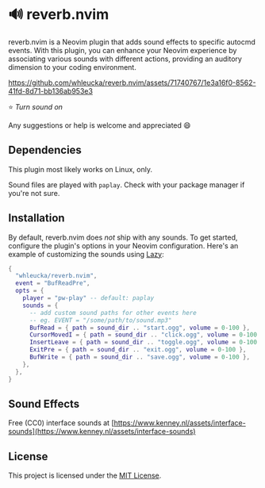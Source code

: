 # 🔊 reverb.nvim

reverb.nvim is a Neovim plugin that adds sound effects to specific autocmd events. With this plugin, you can enhance your Neovim experience by associating various sounds with different actions, providing an auditory dimension to your coding environment.

https://github.com/whleucka/reverb.nvim/assets/71740767/1e3a16f0-8562-41fd-8d71-bb136ab953e3

⭐ *Turn sound on* 

Any suggestions or help is welcome and appreciated 😄

## Dependencies

This plugin most likely works on Linux, only. 

Sound files are played with `paplay`. Check with your package manager if you're not sure.

## Installation

By default, reverb.nvim does *not* ship with any sounds. To get started, configure the plugin's options in your Neovim configuration. Here's an example of customizing the sounds using [Lazy](https://github.com/folke/lazy.nvim):

```lua
{
  "whleucka/reverb.nvim",
  event = "BufReadPre",
  opts = {
    player = "pw-play" -- default: paplay
    sounds = {
      -- add custom sound paths for other events here
      -- eg. EVENT = "/some/path/to/sound.mp3"
      BufRead = { path = sound_dir .. "start.ogg", volume = 0-100 },
      CursorMovedI = { path = sound_dir .. "click.ogg", volume = 0-100 },
      InsertLeave = { path = sound_dir .. "toggle.ogg", volume = 0-100 },
      ExitPre = { path = sound_dir .. "exit.ogg", volume = 0-100 },
      BufWrite = { path = sound_dir .. "save.ogg", volume = 0-100 },
    },
  },
}
```

## Sound Effects

Free (CC0) interface sounds at [https://www.kenney.nl/assets/interface-sounds](https://www.kenney.nl/assets/interface-sounds)

## License

This project is licensed under the [MIT License](LICENSE).
